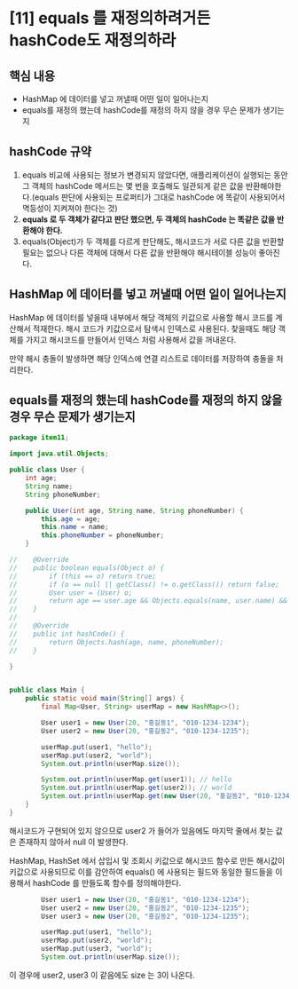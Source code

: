 # \[11] equals 를 재정의하려거든 hashCode도 재정의하라

## 핵심 내용

* HashMap 에 데이터를 넣고 꺼낼때 어떤 일이 일어나는지
* equals를 재정의 했는데 hashCode를 재정의 하지 않을 경우 무슨 문제가 생기는지



## hashCode 규약

1. equals 비교에 사용되는 정보가 변경되지 않았다면, 애플리케이션이 실행되는 동안 그 객체의 hashCode 메서드는 몇 번을 호출해도 일관되게 같은 값을 반환해야한다.(equals 판단에 사용되는 프로퍼티가 그대로 hashCode 에 똑같이 사용되어서 멱등성이 지켜져야 한다는 것)
2. **equals 로 두 객체가 같다고 판단 했으면, 두 객체의 hashCode 는 똑같은 값을 반환해야 한다.**
3. equals(Object)가 두 객체를 다르게 판단해도, 해시코드가 서로 다른 값을 반환할 필요는 없으나 다른 객체에 대해서 다른 값을 반환해야 해시테이블 성능이 좋아진다.



## HashMap 에 데이터를 넣고 꺼낼때 어떤 일이 일어나는지

HashMap 에 데이터를 넣을때 내부에서 해당 객체의 키값으로 사용할 해시 코드를 계산해서 적재한다. 해시 코드가 키값으로서 탐색시 인덱스로 사용된다. 찾을때도 해당 객체를 가지고 해시코드를 만들어서 인덱스 처럼 사용해서 값을 꺼내온다.

만약 해시 충돌이 발생하면 해당 인덱스에 연결 리스트로 데이터를 저장하여 충돌을 처리한다.



## equals를 재정의 했는데 hashCode를 재정의 하지 않을 경우 무슨 문제가 생기는지

```java
package item11;

import java.util.Objects;

public class User {
    int age;
    String name;
    String phoneNumber;

    public User(int age, String name, String phoneNumber) {
        this.age = age;
        this.name = name;
        this.phoneNumber = phoneNumber;
    }

//    @Override
//    public boolean equals(Object o) {
//        if (this == o) return true;
//        if (o == null || getClass() != o.getClass()) return false;
//        User user = (User) o;
//        return age == user.age && Objects.equals(name, user.name) && Objects.equals(phoneNumber, user.phoneNumber);
//    }
//
//    @Override
//    public int hashCode() {
//        return Objects.hash(age, name, phoneNumber);
//    }

}
```

```java

public class Main {
    public static void main(String[] args) {
        final Map<User, String> userMap = new HashMap<>();

        User user1 = new User(20, "홍길동1", "010-1234-1234");
        User user2 = new User(20, "홍길동2", "010-1234-1235");

        userMap.put(user1, "hello");
        userMap.put(user2, "world");
        System.out.println(userMap.size());

        System.out.println(userMap.get(user1)); // hello
        System.out.println(userMap.get(user2)); // world
        System.out.println(userMap.get(new User(20, "홍길동2", "010-1234-1235"))); // null
    }
}
```

해시코드가 구현되어 있지 않으므로 user2 가 들어가 있음에도 마지막 줄에서 찾는 값은 존재하지 않아서 null 이 발생한다.

HashMap, HashSet 에서 삽입시 및 조회시 키값으로 해시코드 함수로 만든 해시값이 키값으로 사용되므로 이를 감안하여 equals() 에 사용되는 필드와 동일한 필드들을 이용해서 hashCode 를 만들도록 함수를 정의해야한다.



```java
        User user1 = new User(20, "홍길동1", "010-1234-1234");
        User user2 = new User(20, "홍길동2", "010-1234-1235");
        User user3 = new User(20, "홍길동2", "010-1234-1235");

        userMap.put(user1, "hello");
        userMap.put(user2, "world");
        userMap.put(user3, "world");
        System.out.println(userMap.size());
```

이 경우에 user2, user3 이 같음에도 size 는 3이 나온다.
